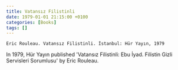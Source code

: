 ```yaml
---
title: Vatansız Filistinli
date: 1979-01-01 21:15:00 +0100
categories: [Books]
tags: []
---
```


```Eric Rouleau. Vatansız Filistinli. İstanbul: Hür Yayın, 1979```

In 1979, Hür Yayın published 'Vatansız Filistinli: Ebu İyad. Filistin Gizli Servisleri Sorumlusu' by Eric Rouleau.